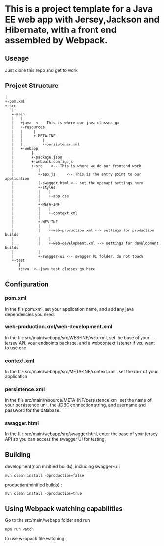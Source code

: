 # This is a project template for a Java EE web app with Jersey,Jackson and Hibernate, with a front end assembled by Webpack.

## Useage

Just clone this repo and get to work 

## Project Structure


```
|
+-pom.xml
+-src
   |    
   +-main
   |   |
   |   +java  <--- This is where our java classes go
   |   +-resources
   |   |     |
   |   |     +-META-INF
   |   |         |
   |   |         +-persistence.xml    
   |   +-webapp
   |        |
   |        +-package.json
   |        +-webpack.config.js
   |        +-src    <-- This is where we do our frontend work
   |           |
   |           +-app.js     <-- This is the entry point to our application
   |           |-swagger.html <-- set the openapi settings here
   |           +-styles
   |           |    |
   |           |    +-app.css
   |           |
   |           +-META-INF
   |           |    |
   |           |    +-context.xml
   |           |  
   |           +-WEB-INF
   |           |    |
   |           |    +-web-production.xml --> settings for production builds
   |           |    |
   |           |    +-web-development.xml --> settings for development builds
   |           |
   |           +-swagger-ui <-- swagger UI folder, do not touch
   +-test 
      |
      +java  <--java test classes go here

```
## Configuration

### pom.xml

In the file pom.xml, set your application name, and add any java dependencies you need.

### web-production.xml/web-development.xml

In the file src/main/webapp/src/WEB-INF/web.xml, set the base of your jersey API, 
your endpoints package, and a webcontext listener if you want to use one

### context.xml

In the file src/main/webapp/src/META-INF/context.xml , set the root of your application

### persistence.xml

In the file src/main/resource/META-INF/persistence.xml, set the name of your 
persistence unit, the JDBC connection string, and username and password for the
database.

### swagger.html

In the file src/main/webapp/src/swagger.html, enter the base of your jersey API
so you can access the swagger UI for testing.

## Building

development(non minified builds), including swagger-ui : 

```
mvn clean install -Dproduction=false

```

production(minified builds) : 

```
mvn clean install -Dproduction=true

```
## Using Webpack watching capabilities

Go to the src/main/webapp folder and run 

```
npm run watch
```

to use webpack file watching.
